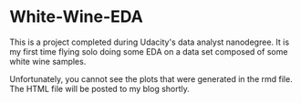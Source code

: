 # White-Wine-EDA
This is a project completed during Udacity's data analyst nanodegree. It is my first time flying solo doing some EDA on a data set
composed of some white wine samples. 

Unfortunately, you cannot see the plots that were generated in the rmd file. The HTML file will be posted to my blog shortly.
